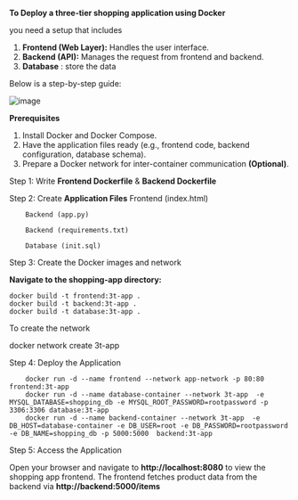 
**To Deploy a three-tier shopping application using Docker**

you need a setup that includes 

1. **Frontend (Web Layer):** Handles the user interface.
2.  **Backend (API):** Manages the request  from frontend and backend.
3.  **Database** : store the data
   

Below is a step-by-step guide:

![image](https://github.com/user-attachments/assets/ff3a189d-dcc8-4198-a17e-9bc7a5e7d121)




**Prerequisites**

1. Install Docker and Docker Compose.
2. Have the application files ready (e.g., frontend code, backend configuration, database schema).
3.  Prepare a Docker network for inter-container communication **(Optional)**.

Step 1: Write **Frontend Dockerfile**  &  **Backend Dockerfile**

Step 2: Create **Application Files**
        Frontend (index.html)
                
        Backend (app.py)
        
        Backend (requirements.txt)

        Database (init.sql)
        
Step 3: Create the Docker images and network 

**Navigate to the shopping-app directory:**

    docker build -t frontend:3t-app .
    docker build -t backend:3t-app .
    docker build -t database:3t-app .

To create the network

   docker network create 3t-app
   
Step 4: Deploy the Application

        docker run -d --name frontend --network app-network -p 80:80 frontend:3t-app
        docker run -d --name database-container --network 3t-app  -e MYSQL_DATABASE=shopping_db -e MYSQL_ROOT_PASSWORD=rootpassword -p 3306:3306 database:3t-app
        docker run -d --name backend-container --network 3t-app  -e DB_HOST=database-container -e DB_USER=root -e DB_PASSWORD=rootpassword -e DB_NAME=shopping_db -p 5000:5000  backend:3t-app
        


Step 5: Access the Application

Open your browser and navigate to **http://localhost:8080** to view the shopping app frontend.
The frontend fetches product data from the backend via **http://backend:5000/items**


